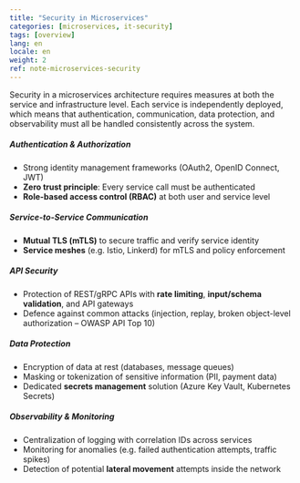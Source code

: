 ```yaml
---
title: "Security in Microservices"
categories: [microservices, it-security]
tags: [overview]
lang: en
locale: en
weight: 2
ref: note-microservices-security
---
```

Security in a microservices architecture requires measures at both the service and infrastructure level. Each service is independently deployed, which means that authentication, communication, data protection, and observability must all be handled consistently across the system.

##### Authentication & Authorization
- Strong identity management frameworks (OAuth2, OpenID Connect, JWT)  
- **Zero trust principle**: Every service call must be authenticated  
- **Role-based access control (RBAC)** at both user and service level  

##### Service-to-Service Communication
- **Mutual TLS (mTLS)** to secure traffic and verify service identity  
- **Service meshes** (e.g. Istio, Linkerd) for mTLS and policy enforcement  

##### API Security
- Protection of REST/gRPC APIs with **rate limiting**, **input/schema validation**, and API gateways  
- Defence against common attacks (injection, replay, broken object-level authorization – OWASP API Top 10)  

##### Data Protection
- Encryption of data at rest (databases, message queues)  
- Masking or tokenization of sensitive information (PII, payment data)  
- Dedicated **secrets management** solution (Azure Key Vault, Kubernetes Secrets)  

##### Observability & Monitoring
- Centralization of logging with correlation IDs across services  
- Monitoring for anomalies (e.g. failed authentication attempts, traffic spikes)  
- Detection of potential **lateral movement** attempts inside the network  